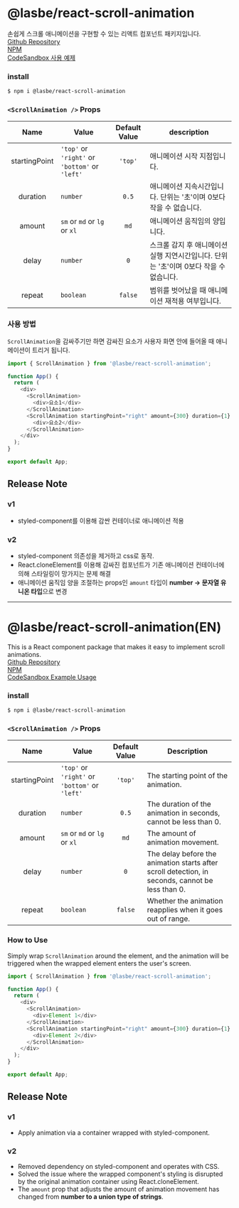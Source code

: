 # @lasbe/react-scroll-animation

손쉽게 스크롤 애니메이션을 구현할 수 있는 리액트 컴포넌트 패키지입니다.  
[Github Repository](https://github.com/LasBe-code/react-scroll-animation)  
[NPM](https://www.npmjs.com/package/@lasbe/react-scroll-animation)  
[CodeSandbox 사용 예제](https://codesandbox.io/s/lasbe-react-scroll-animation-2phykg?file=/src/App.tsx)

### install

```bash
$ npm i @lasbe/react-scroll-animation
```

### `<ScrollAnimation />` Props

|   **Name**    | **Value**                                      | **Default Value** | **description**                                                                        |
| :-----------: | ---------------------------------------------- | :---------------: | -------------------------------------------------------------------------------------- |
| startingPoint | `'top'` or `'right'` or `'bottom'` or `'left'` |      `'top'`      | 애니메이션 시작 지점입니다.                                                            |
|   duration    | `number`                                       |       `0.5`       | 애니메이션 지속시간입니다. 단위는 '초'이며 0보다 작을 수 없습니다.                     |
|    amount     | `sm` or `md` or `lg` or `xl`                   |       `md`        | 애니메이션 움직임의 양입니다.                                                          |
|     delay     | `number`                                       |        `0`        | 스크롤 감지 후 애니메이션 실행 지연시간입니다. 단위는 '초'이며 0보다 작을 수 없습니다. |
|    repeat     | `boolean`                                      |      `false`      | 범위를 벗어났을 때 애니메이션 재적용 여부입니다.                                       |

### 사용 방법

`ScrollAnimation`을 감싸주기만 하면 감싸진 요소가 사용자 화면 안에 들어올 때 애니메이션이 트리거 됩니다.

```javascript
import { ScrollAnimation } from '@lasbe/react-scroll-animation';

function App() {
  return (
    <div>
      <ScrollAnimation>
        <div>요소1</div>
      </ScrollAnimation>
      <ScrollAnimation startingPoint="right" amount={300} duration={1} delay={1} repeat={true}>
        <div>요소2</div>
      </ScrollAnimation>
    </div>
  );
}

export default App;
```

## Release Note

### v1

- styled-component를 이용해 감싼 컨테이너로 애니메이션 적용

### v2

- styled-component 의존성을 제거하고 css로 동작.
- React.cloneElement를 이용해 감싸진 컴포넌트가 기존 애니메이션 컨테이너에 의해 스타일링이 망가지는 문제 해결
- 애니메이션 움직임 양을 조절하는 props인 `amount` 타입이 **number -> 문자열 유니온 타입**으로 변경

---

# @lasbe/react-scroll-animation(EN)

This is a React component package that makes it easy to implement scroll animations.  
[Github Repository](https://github.com/LasBe-code/react-scroll-animation)  
[NPM](https://www.npmjs.com/package/@lasbe/react-scroll-animation)  
[CodeSandbox Example Usage](https://codesandbox.io/s/lasbe-react-scroll-animation-2phykg?file=/src/App.tsx)

### install

```bash
$ npm i @lasbe/react-scroll-animation
```

### `<ScrollAnimation />` Props

|   **Name**    | **Value**                                      | **Default Value** | **Description**                                                                                  |
| :-----------: | ---------------------------------------------- | :---------------: | ------------------------------------------------------------------------------------------------ |
| startingPoint | `'top'` or `'right'` or `'bottom'` or `'left'` |      `'top'`      | The starting point of the animation.                                                             |
|   duration    | `number`                                       |       `0.5`       | The duration of the animation in seconds, cannot be less than 0.                                 |
|    amount     | `sm` or `md` or `lg` or `xl`                   |       `md`        | The amount of animation movement.                                                                |
|     delay     | `number`                                       |        `0`        | The delay before the animation starts after scroll detection, in seconds, cannot be less than 0. |
|    repeat     | `boolean`                                      |      `false`      | Whether the animation reapplies when it goes out of range.                                       |

### How to Use

Simply wrap `ScrollAnimation` around the element, and the animation will be triggered when the wrapped element enters the user's screen.

```javascript
import { ScrollAnimation } from '@lasbe/react-scroll-animation';

function App() {
  return (
    <div>
      <ScrollAnimation>
        <div>Element 1</div>
      </ScrollAnimation>
      <ScrollAnimation startingPoint="right" amount={300} duration={1} delay={1} repeat={true}>
        <div>Element 2</div>
      </ScrollAnimation>
    </div>
  );
}

export default App;
```

## Release Note

### v1

- Apply animation via a container wrapped with styled-component.

### v2

- Removed dependency on styled-component and operates with CSS.
- Solved the issue where the wrapped component's styling is disrupted by the original animation container using React.cloneElement.
- The `amount` prop that adjusts the amount of animation movement has changed from **number to a union type of strings**.
